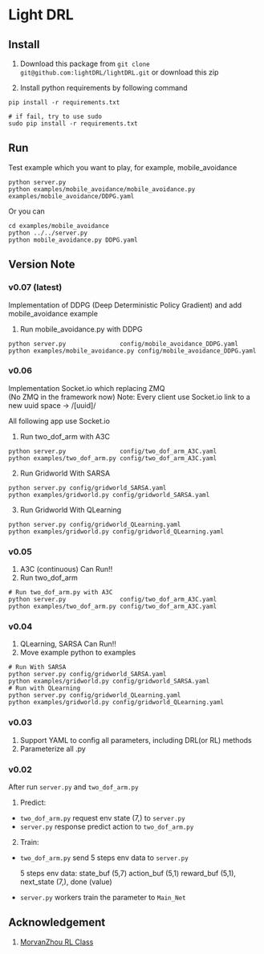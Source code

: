 # Light DRL 

## Install

1. Download this package from `git clone git@github.com:lightDRL/lightDRL.git` or download this zip

2. Install python requirements by following command

```
pip install -r requirements.txt

# if fail, try to use sudo 
sudo pip install -r requirements.txt
```

## Run

Test example which you want to play, for example, mobile_avoidance

```
python server.py
python examples/mobile_avoidance/mobile_avoidance.py examples/mobile_avoidance/DDPG.yaml
```

Or you can

```
cd examples/mobile_avoidance
python ../../server.py
python mobile_avoidance.py DDPG.yaml
```

## Version Note 

### v0.07 (latest)
Implementation of DDPG (Deep Deterministic Policy Gradient)
and add mobile_avoidance example

1. Run mobile_avoidance.py with DDPG
```
python server.py               config/mobile_avoidance_DDPG.yaml
python examples/mobile_avoidance.py config/mobile_avoidance_DDPG.yaml
```

### v0.06
Implementation Socket.io which replacing ZMQ   
(No ZMQ in the framework now)
Note: Every client use Socket.io link to a new uuid space ->  /[uuid]/

All following app use Socket.io
1. Run two_dof_arm with A3C
```
python server.py               config/two_dof_arm_A3C.yaml
python examples/two_dof_arm.py config/two_dof_arm_A3C.yaml
```
2. Run Gridworld With SARSA
```
python server.py config/gridworld_SARSA.yaml
python examples/gridworld.py config/gridworld_SARSA.yaml
```
3. Run Gridworld With QLearning
```
python server.py config/gridworld_QLearning.yaml
python examples/gridworld.py config/gridworld_QLearning.yaml
```

### v0.05 
1. A3C (continuous) Can Run!!
2. Run two_dof_arm
```
# Run two_dof_arm.py with A3C
python server.py               config/two_dof_arm_A3C.yaml
python examples/two_dof_arm.py config/two_dof_arm_A3C.yaml
```

### v0.04
1. QLearning, SARSA Can Run!!
2. Move example python to examples
```
# Run With SARSA
python server.py config/gridworld_SARSA.yaml
python examples/gridworld.py config/gridworld_SARSA.yaml
# Run with QLearning
python server.py config/gridworld_QLearning.yaml
python examples/gridworld.py config/gridworld_QLearning.yaml
```

### v0.03 
1. Support YAML to config all parameters, including DRL(or RL) methods
2. Parameterize all .py

### v0.02

After run `server.py` and `two_dof_arm.py`

1. Predict:
* `two_dof_arm.py` request env state (7,) to `server.py`
* `server.py` response predict action to  `two_dof_arm.py`

2. Train:
* `two_dof_arm.py` send 5 steps env data to `server.py`

   5  steps env data: state_buf (5,7) action_buf (5,1) reward_buf (5,1), next_state (7,),  done (value)


* `server.py` workers train the parameter to `Main_Net`

## Acknowledgement

1. [MorvanZhou RL Class](https://github.com/MorvanZhou/Reinforcement-learning-with-tensorflow)